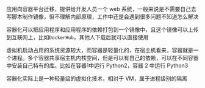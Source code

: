 应用向容器平台迁移，提供给开发人员一个 web 系统，一般来说是不需要自己去写脚本制作镜像，但不理解内部原理，工作中还是会遇到很多问题不知道怎么解决

容器化可以把应用程序和应用程序的依赖打包到一个镜像中，且这个镜像可以上传到互联网上，比如`DockerHub`，其他人下载后就可以直接使用

虚拟机启动占用的系统资源较大，而容器是轻量化的，在宿主机看来，容器就是一个进程。多个容器共享宿主机内核空间，但是可以有自己的依赖，可以在不同容器中安装自己特有的库。比如在容器1中运行 Python2，容器 2 中运行 Python3

容器化实际上是一种轻量级的虚拟化技术，相对于 VM，属于进程级别的隔离